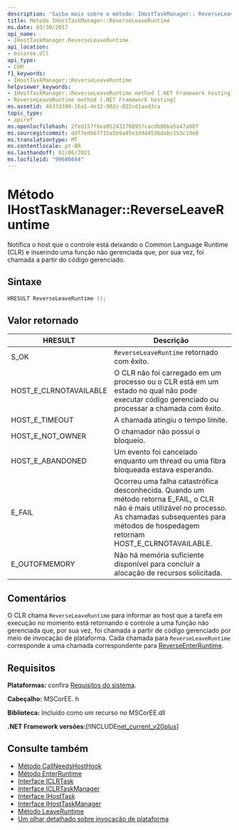 ```yaml
---
description: 'Saiba mais sobre o método: IHostTaskManager:: ReverseLeaveRuntime'
title: Método IHostTaskManager::ReverseLeaveRuntime
ms.date: 03/30/2017
api_name:
- IHostTaskManager.ReverseLeaveRuntime
api_location:
- mscoree.dll
api_type:
- COM
f1_keywords:
- IHostTaskManager::ReverseLeaveRuntime
helpviewer_keywords:
- IHostTaskManager::ReverseLeaveRuntime method [.NET Framework hosting]
- ReverseLeaveRuntime method [.NET Framework hosting]
ms.assetid: 4837d398-16a1-4e32-902c-022cd1aad3ca
topic_type:
- apiref
ms.openlocfilehash: 2fed157f6ea05243270b957cacdb00ba5a47a88f
ms.sourcegitcommit: ddf7edb67715a5b9a45e3dd44536dabc153c1de0
ms.translationtype: MT
ms.contentlocale: pt-BR
ms.lasthandoff: 02/06/2021
ms.locfileid: "99680844"
---
```

# <a name="ihosttaskmanagerreverseleaveruntime-method"></a>Método IHostTaskManager::ReverseLeaveRuntime

Notifica o host que o controle está deixando o Common Language Runtime (CLR) e inserindo uma função não gerenciada que, por sua vez, foi chamada a partir do código gerenciado.  
  
## <a name="syntax"></a>Sintaxe  
  
```cpp  
HRESULT ReverseLeaveRuntime ();  
```  
  
## <a name="return-value"></a>Valor retornado  
  
|HRESULT|Descrição|  
|-------------|-----------------|  
|S_OK|`ReverseLeaveRuntime` retornado com êxito.|  
|HOST_E_CLRNOTAVAILABLE|O CLR não foi carregado em um processo ou o CLR está em um estado no qual não pode executar código gerenciado ou processar a chamada com êxito.|  
|HOST_E_TIMEOUT|A chamada atingiu o tempo limite.|  
|HOST_E_NOT_OWNER|O chamador não possui o bloqueio.|  
|HOST_E_ABANDONED|Um evento foi cancelado enquanto um thread ou uma fibra bloqueada estava esperando.|  
|E_FAIL|Ocorreu uma falha catastrófica desconhecida. Quando um método retorna E_FAIL, o CLR não é mais utilizável no processo. As chamadas subsequentes para métodos de hospedagem retornam HOST_E_CLRNOTAVAILABLE.|  
|E_OUTOFMEMORY|Não há memória suficiente disponível para concluir a alocação de recursos solicitada.|  
  
## <a name="remarks"></a>Comentários  

 O CLR chama `ReverseLeaveRuntime` para informar ao host que a tarefa em execução no momento está retornando o controle a uma função não gerenciada que, por sua vez, foi chamada a partir de código gerenciado por meio de invocação de plataforma. Cada chamada para `ReverseLeaveRuntime` corresponde a uma chamada correspondente para [ReverseEnterRuntime](ihosttaskmanager-reverseenterruntime-method.md).  
  
## <a name="requirements"></a>Requisitos  

 **Plataformas:** confira [Requisitos do sistema](../../get-started/system-requirements.md).  
  
 **Cabeçalho:** MSCorEE. h  
  
 **Biblioteca:** Incluído como um recurso no MSCorEE.dll  
  
 **.NET Framework versões:**[!INCLUDE[net_current_v20plus](../../../../includes/net-current-v20plus-md.md)]  
  
## <a name="see-also"></a>Consulte também

- [Método CallNeedsHostHook](ihosttaskmanager-callneedshosthook-method.md)
- [Método EnterRuntime](ihosttaskmanager-enterruntime-method.md)
- [Interface ICLRTask](iclrtask-interface.md)
- [Interface ICLRTaskManager](iclrtaskmanager-interface.md)
- [Interface IHostTask](ihosttask-interface.md)
- [Interface IHostTaskManager](ihosttaskmanager-interface.md)
- [Método LeaveRuntime](ihosttaskmanager-leaveruntime-method.md)
- [Um olhar detalhado sobre invocação de plataforma](/previous-versions/dotnet/netframework-4.0/0h9e9t7d(v=vs.100))
